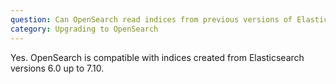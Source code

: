 ```yaml
---
question: Can OpenSearch read indices from previous versions of Elasticsearch?
category: Upgrading to OpenSearch
---
```


Yes. OpenSearch is compatible with indices created from Elasticsearch versions 6.0 up to 7.10.